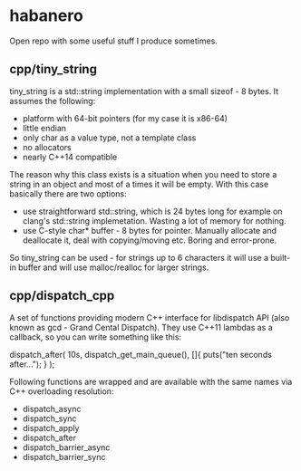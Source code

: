 habanero
========
Open repo with some useful stuff I produce sometimes.


cpp/tiny_string
-----------
tiny_string is a std::string implementation with a small sizeof - 8 bytes. It assumes the following:
  * platform with 64-bit pointers (for my case it is x86-64)
  * little endian
  * only char as a value type, not a template class
  * no allocators
  * nearly C++14 compatible

The reason why this class exists is a situation when you need to store a string in an object and most of a times it will be empty. With this case basically there are two options:
  * use straightforward std::string, which is 24 bytes long for example on clang's std::string implemetation. Wasting a lot of memory for nothing.
  * use C-style char* buffer - 8 bytes for pointer. Manually allocate and deallocate it, deal with copying/moving etc. Boring and error-prone.

So tiny_string can be used - for strings up to 6 characters it will use a built-in buffer and will use malloc/realloc for larger strings.


cpp/dispatch_cpp
-----------
A set of functions providing modern C++ interface for libdispatch API (also known as gcd - Grand Cental Dispatch).
They use C++11 lambdas as a callback, so you can write something like this:

dispatch_after( 10s, dispatch_get_main_queue(), []{ puts("ten seconds after..."); } );

Following functions are wrapped and are available with the same names via C++ overloading resolution:
  * dispatch_async
  * dispatch_sync
  * dispatch_apply
  * dispatch_after
  * dispatch_barrier_async
  * dispatch_barrier_sync



